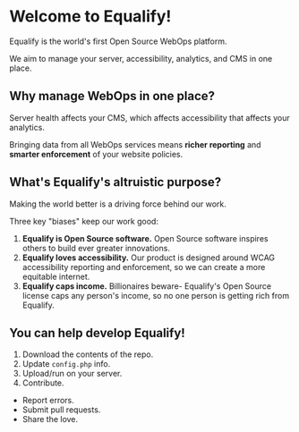 # Welcome to Equalify!
Equalify is the world's first Open Source WebOps platform.

We aim to manage your server, accessibility, analytics, and CMS in one place. 

## Why manage WebOps in one place?
Server health affects your CMS, which affects accessibility that affects your analytics.

Bringing data from all WebOps services means **richer reporting** and **smarter enforcement** of your website policies.

## What's Equalify's altruistic purpose?
Making the world better is a driving force behind our work.

Three key "biases" keep our work good:

1. **Equalify is Open Source software.** Open Source software inspires others to build ever greater innovations.
2. **Equalify loves accessibility.** Our product is designed around WCAG accessibility reporting and enforcement, so we can create a more equitable internet.
3. **Equalify caps income.** Billionaires beware- Equalify's Open Source license caps any person's income, so no one person is getting rich from  Equalify.

## You can help develop Equalify!
1. Download the contents of the repo.
2. Update `config.php` info.
3. Upload/run on your server.
4. Contribute.
- Report errors. 
- Submit pull requests. 
- Share the love.